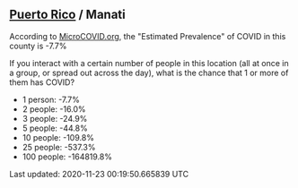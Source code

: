 
## [Puerto Rico](/united-states/puerto-rico) / Manati

According to [MicroCOVID.org](http://microcovid.org),
the "Estimated Prevalence" of COVID in this county is -7.7%

If you interact with a certain number of people in this location
(all at once in a group, or spread out across the day), what is the chance that
1 or more of them has COVID?

- 1 person: -7.7%
- 2 people: -16.0%
- 3 people: -24.9%
- 5 people: -44.8%
- 10 people: -109.8%
- 25 people: -537.3%
- 100 people: -164819.8%

Last updated: 2020-11-23 00:19:50.665839 UTC
